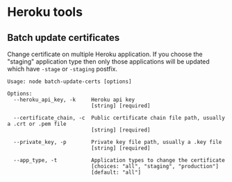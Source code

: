 # Heroku tools

## Batch update certificates
Change certificate on multiple Heroku application. If you choose the "staging" application type then only those applications will be updated which have `-stage` or `-staging` postfix.

```
Usage: node batch-update-certs [options]

Options:
  --heroku_api_key, -k     Heroku api key                    
                           [string] [required]
                           
  --certificate_chain, -c  Public certificate chain file path, usually a .crt or .pem file
                           [string] [required]
                           
  --private_key, -p        Private key file path, usually a .key file
                           [string] [required]
                           
  --app_type, -t           Application types to change the certificate
                           [choices: "all", "staging", "production"] 
                           [default: "all"]
```
